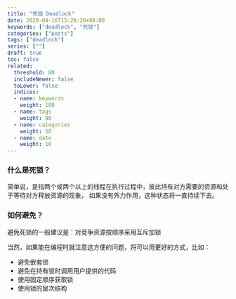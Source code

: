 ```yaml
---
title: "死锁 Deadlock"
date: 2020-04-16T15:28:20+08:00
keywords: ["deadlock", "死锁"]
categories: ["posts"]
tags: ["deadlock"]
series: [""]
draft: true
toc: false
related:
  threshold: 80
  includeNewer: false
  toLower: false
  indices:
  - name: keywords
    weight: 100
  - name: tags
    weight: 90
  - name: categories
    weight: 50
  - name: date
    weight: 10
---
```


### 什么是死锁？
简单说，是指两个或两个以上的线程在执行过程中，彼此持有对方需要的资源和处于等待对方释放资源的现象，
如果没有外力作用，这种状态将一直持续下去。

### 如何避免？
避免死锁的一般建议是：对竞争资源按顺序采用互斥加锁

当然，如果能在编程时就注意这方便的问题，将可以用更好的方式，比如：

- 避免嵌套锁
- 避免在持有锁时调用用户提供的代码
- 使用固定顺序获取锁
- 使用锁的层次结构
